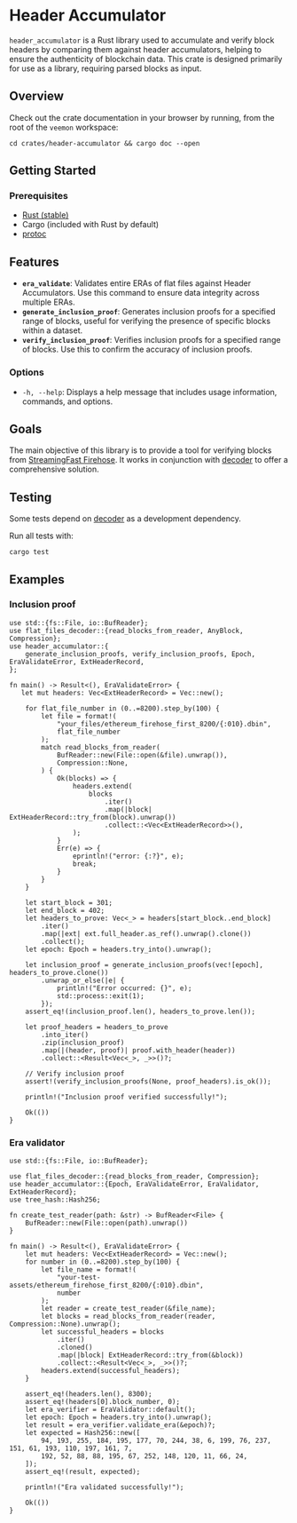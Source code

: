 # Header Accumulator

`header_accumulator` is a Rust library used to accumulate and verify
block headers by comparing them against header accumulators, helping
to ensure the authenticity of blockchain data. This crate is designed
primarily for use as a library, requiring parsed blocks as input.

## Overview

Check out the crate documentation in your browser by running, from
the root of the `veemon` workspace:

```terminal
cd crates/header-accumulator && cargo doc --open
```

## Getting Started

### Prerequisites

- [Rust (stable)](https://www.rust-lang.org/tools/install)
- Cargo (included with Rust by default)
- [protoc](https://grpc.io/docs/protoc-installation/)

## Features

- **`era_validate`**: Validates entire ERAs of flat files against
  Header Accumulators. Use this command to ensure data integrity across
  multiple ERAs.
- **`generate_inclusion_proof`**: Generates inclusion proofs for a
  specified range of blocks, useful for verifying the presence of
  specific blocks within a dataset.
- **`verify_inclusion_proof`**: Verifies inclusion proofs for a 
  specified range of blocks. Use this to confirm the accuracy of
  inclusion proofs.

### Options

- `-h, --help`: Displays a help message that includes usage 
  information, commands, and options.

## Goals

The main objective of this library is to provide a tool for verifying
blocks from [StreamingFast Firehose](https://firehose.streamingfast.io/).
It works in conjunction with [decoder](https://github.com/semiotic-ai/decoder)
to offer a comprehensive solution.

## Testing

Some tests depend on [decoder](../decoder/README.md) as a development dependency.

Run all tests with:

```terminal
cargo test
```

## Examples

### Inclusion proof

```rust,no_run
use std::{fs::File, io::BufReader};
use flat_files_decoder::{read_blocks_from_reader, AnyBlock, Compression};
use header_accumulator::{
    generate_inclusion_proofs, verify_inclusion_proofs, Epoch, EraValidateError, ExtHeaderRecord,
};

fn main() -> Result<(), EraValidateError> {
   let mut headers: Vec<ExtHeaderRecord> = Vec::new();

    for flat_file_number in (0..=8200).step_by(100) {
        let file = format!(
            "your_files/ethereum_firehose_first_8200/{:010}.dbin",
            flat_file_number
        );
        match read_blocks_from_reader(
            BufReader::new(File::open(&file).unwrap()),
            Compression::None,
        ) {
            Ok(blocks) => {
                headers.extend(
                    blocks
                        .iter()
                        .map(|block| ExtHeaderRecord::try_from(block).unwrap())
                        .collect::<Vec<ExtHeaderRecord>>(),
                );
            }
            Err(e) => {
                eprintln!("error: {:?}", e);
                break;
            }
        }
    }

    let start_block = 301;
    let end_block = 402;
    let headers_to_prove: Vec<_> = headers[start_block..end_block]
        .iter()
        .map(|ext| ext.full_header.as_ref().unwrap().clone())
        .collect();
    let epoch: Epoch = headers.try_into().unwrap();

    let inclusion_proof = generate_inclusion_proofs(vec![epoch], headers_to_prove.clone())
        .unwrap_or_else(|e| {
            println!("Error occurred: {}", e);
            std::process::exit(1);
        });
    assert_eq!(inclusion_proof.len(), headers_to_prove.len());

    let proof_headers = headers_to_prove
        .into_iter()
        .zip(inclusion_proof)
        .map(|(header, proof)| proof.with_header(header))
        .collect::<Result<Vec<_>, _>>()?;

    // Verify inclusion proof
    assert!(verify_inclusion_proofs(None, proof_headers).is_ok());

    println!("Inclusion proof verified successfully!");

    Ok(())
}    
```

### Era validator

```rust,no_run
use std::{fs::File, io::BufReader};

use flat_files_decoder::{read_blocks_from_reader, Compression};
use header_accumulator::{Epoch, EraValidateError, EraValidator, ExtHeaderRecord};
use tree_hash::Hash256;

fn create_test_reader(path: &str) -> BufReader<File> {
    BufReader::new(File::open(path).unwrap())
}

fn main() -> Result<(), EraValidateError> {
    let mut headers: Vec<ExtHeaderRecord> = Vec::new();
    for number in (0..=8200).step_by(100) {
        let file_name = format!(
            "your-test-assets/ethereum_firehose_first_8200/{:010}.dbin",
            number
        );
        let reader = create_test_reader(&file_name);
        let blocks = read_blocks_from_reader(reader, Compression::None).unwrap();
        let successful_headers = blocks
            .iter()
            .cloned()
            .map(|block| ExtHeaderRecord::try_from(&block))
            .collect::<Result<Vec<_>, _>>()?;
        headers.extend(successful_headers);
    }
    
    assert_eq!(headers.len(), 8300);
    assert_eq!(headers[0].block_number, 0);
    let era_verifier = EraValidator::default();
    let epoch: Epoch = headers.try_into().unwrap();
    let result = era_verifier.validate_era(&epoch)?;
    let expected = Hash256::new([
        94, 193, 255, 184, 195, 177, 70, 244, 38, 6, 199, 76, 237, 151, 61, 193, 110, 197, 161, 7,
        192, 52, 88, 88, 195, 67, 252, 148, 120, 11, 66, 24,
    ]);
    assert_eq!(result, expected);

    println!("Era validated successfully!");

    Ok(())
}
```
